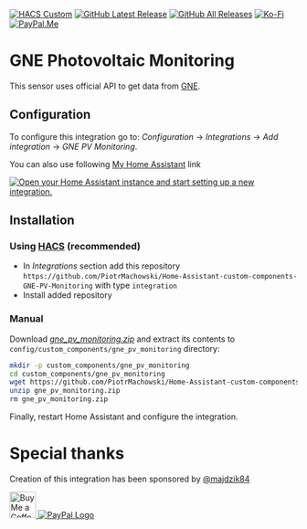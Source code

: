 [![HACS Custom][hacs_shield]][hacs]
[![GitHub Latest Release][releases_shield]][latest_release]
[![GitHub All Releases][downloads_total_shield]][releases]
[![Ko-Fi][ko_fi_shield]][ko_fi]
[![PayPal.Me][paypal_me_shield]][paypal_me]


[hacs_shield]: https://img.shields.io/static/v1.svg?label=HACS&message=Custom&style=popout&color=orange&labelColor=41bdf5&logo=HomeAssistantCommunityStore&logoColor=white
[hacs]: https://hacs.xyz/docs/default_repositories

[latest_release]: https://github.com/PiotrMachowski/Home-Assistant-custom-components-GNE-PV-Monitoring/releases/latest
[releases_shield]: https://img.shields.io/github/release/PiotrMachowski/Home-Assistant-custom-components-GNE-PV-Monitoring.svg?style=popout

[releases]: https://github.com/PiotrMachowski/Home-Assistant-custom-components-GNE-PV-Monitoring/releases
[downloads_total_shield]: https://img.shields.io/github/downloads/PiotrMachowski/Home-Assistant-custom-components-GNE-PV-Monitoring/total

[ko_fi_shield]: https://img.shields.io/static/v1.svg?label=%20&message=Ko-Fi&color=F16061&logo=ko-fi&logoColor=white
[ko_fi]: https://ko-fi.com/piotrmachowski

[buy_me_a_coffee_shield]: https://img.shields.io/static/v1.svg?label=%20&message=Buy%20me%20a%20coffee&color=6f4e37&logo=buy%20me%20a%20coffee&logoColor=white
[buy_me_a_coffee]: https://www.buymeacoffee.com/PiotrMachowski

[paypal_me_shield]: https://img.shields.io/static/v1.svg?label=%20&message=PayPal.Me&logo=paypal
[paypal_me]: https://paypal.me/PiMachowski


# GNE Photovoltaic Monitoring

This sensor uses official API to get data from [GNE](https://gne.gnetek.com/).

## Configuration

To configure this integration go to: _Configuration_ -> _Integrations_ -> _Add integration_ -> _GNE PV Monitoring_.

You can also use following [My Home Assistant](http://my.home-assistant.io/) link

[![Open your Home Assistant instance and start setting up a new integration.](https://my.home-assistant.io/badges/config_flow_start.svg)](https://my.home-assistant.io/redirect/config_flow_start/?domain=gne_pv_monitoring)

## Installation

### Using [HACS](https://hacs.xyz/) (recommended)

* In _Integrations_ section add this repository `https://github.com/PiotrMachowski/Home-Assistant-custom-components-GNE-PV-Monitoring` with type `integration`
* Install added repository
 
### Manual

Download [*gne_pv_monitoring.zip*](https://github.com/PiotrMachowski/Home-Assistant-custom-components-GNE-PV-Monitoring/releases/latest/download/gne_pv_monitoring.zip) and extract its contents to `config/custom_components/gne_pv_monitoring` directory:
```bash
mkdir -p custom_components/gne_pv_monitoring
cd custom_components/gne_pv_monitoring
wget https://github.com/PiotrMachowski/Home-Assistant-custom-components-GNE-PV-Monitoring/releases/latest/download/gne_pv_monitoring.zip
unzip gne_pv_monitoring.zip
rm gne_pv_monitoring.zip
```

Finally, restart Home Assistant and configure the integration.

# Special thanks

Creation of this integration has been sponsored by [@majdzik84](https://github.com/majdzik84)




<a href='https://ko-fi.com/piotrmachowski' target='_blank'><img height='35' style='border:0px;height:46px;' src='https://az743702.vo.msecnd.net/cdn/kofi3.png?v=0' border='0' alt='Buy Me a Coffee at ko-fi.com' />
<a href="https://paypal.me/PiMachowski" target="_blank"><img src="https://www.paypalobjects.com/webstatic/mktg/logo/pp_cc_mark_37x23.jpg" border="0" alt="PayPal Logo" style="height: auto !important;width: auto !important;"></a>
